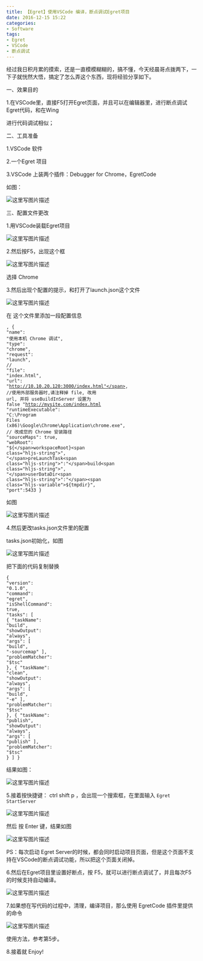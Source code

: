 ```yaml
---
title: 【Egret】使用VSCode 编译，断点调试Egret项目
date: 2016-12-15 15:22
categories:
- Software
tags:
- Egret
- VSCode
- 断点调试
---
```

<div class="markdown_views">


经过我日积月累的摸索，还是一直模模糊糊的，搞不懂，今天经晨哥点拨两下，一下子就恍然大悟，搞定了怎么弄这个东西，现将经验分享如下。

一、效果目的   

1.在VSCode里，直接F5打开Egret页面，并且可以在编辑器里，进行断点调试Egret代码，和在Wing
<!--more-->
进行代码调试相似；

二、工具准备   

1.VSCode 软件   

2.一个Egret 项目   

3.VSCode 上装两个插件：Debugger for Chrome，EgretCode   

如图：   

![这里写图片描述](http://img.blog.csdn.net/20161215145523577?watermark/2/text/aHR0cDovL2Jsb2cuY3Nkbi5uZXQvYXJ2aW4w/font/5a6L5L2T/fontsize/400/fill/I0JBQkFCMA==/dissolve/70/gravity/SouthEast)

三、配置文件更改   

1.用VSCode装载Egret项目   

![这里写图片描述](http://img.blog.csdn.net/20161215145826188?watermark/2/text/aHR0cDovL2Jsb2cuY3Nkbi5uZXQvYXJ2aW4w/font/5a6L5L2T/fontsize/400/fill/I0JBQkFCMA==/dissolve/70/gravity/SouthEast)

2.然后按F5，出现这个框   

![这里写图片描述](http://img.blog.csdn.net/20161215150314456?watermark/2/text/aHR0cDovL2Jsb2cuY3Nkbi5uZXQvYXJ2aW4w/font/5a6L5L2T/fontsize/400/fill/I0JBQkFCMA==/dissolve/70/gravity/SouthEast)   

选择 Chrome

3.然后出现个配置的提示，和打开了launch.json这个文件   

![这里写图片描述](http://img.blog.csdn.net/20161215150549847?watermark/2/text/aHR0cDovL2Jsb2cuY3Nkbi5uZXQvYXJ2aW4w/font/5a6L5L2T/fontsize/400/fill/I0JBQkFCMA==/dissolve/70/gravity/SouthEast)   

在 这个文件里添加一段配置信息

<code class=" hljs ruby">,
        {
            <span class="hljs-string">"name"</span><span class="hljs-symbol">:</span> <span class="hljs-string">"使用本机 Chrome 调试"</span>,
            <span class="hljs-string">"type"</span><span class="hljs-symbol">:</span> <span class="hljs-string">"chrome"</span>,
            <span class="hljs-string">"request"</span><span class="hljs-symbol">:</span> <span class="hljs-string">"launch"</span>,
            <span class="hljs-regexp">//</span> <span class="hljs-string">"file"</span><span class="hljs-symbol">:</span> <span class="hljs-string">"index.html"</span>,
            <span class="hljs-string">"url"</span><span class="hljs-symbol">:</span> <span class="hljs-string">"http://10.10.20.120:3000/index.html"</span>, <span class="hljs-regexp">//</span>使用外部服务器时,请注释掉 file, 改用 url, 并将 useBuildInServer 设置为 <span class="hljs-keyword">false</span> <span class="hljs-string">"http://mysite.com/index.html
            "</span>runtimeExecutable<span class="hljs-string">": "</span><span class="hljs-constant">C</span><span class="hljs-symbol">:</span>\\<span class="hljs-constant">Program</span> <span class="hljs-constant">Files</span> (x86)\\<span class="hljs-constant">Google</span>\\<span class="hljs-constant">Chrome</span>\\<span class="hljs-constant">Application</span>\\chrome.exe<span class="hljs-string">", // 改成您的 Chrome 安装路径
            "</span>sourceMaps<span class="hljs-string">": true,
            "</span>webRoot<span class="hljs-string">": "</span><span class="hljs-variable">${</span>workspaceRoot}<span class="hljs-string">",
            "</span>preLaunchTask<span class="hljs-string">":"</span>build<span class="hljs-string">",
            "</span>userDataDir<span class="hljs-string">":"</span><span class="hljs-variable">${</span>tmpdir}<span class="hljs-string">",
            "</span>port<span class="hljs-string">":5433
        }</span></code>

如图   

![这里写图片描述](http://img.blog.csdn.net/20161215150803894?watermark/2/text/aHR0cDovL2Jsb2cuY3Nkbi5uZXQvYXJ2aW4w/font/5a6L5L2T/fontsize/400/fill/I0JBQkFCMA==/dissolve/70/gravity/SouthEast)

4.然后更改tasks.json文件里的配置   

tasks.json初始化，如图   

![这里写图片描述](http://img.blog.csdn.net/20161215150944178?watermark/2/text/aHR0cDovL2Jsb2cuY3Nkbi5uZXQvYXJ2aW4w/font/5a6L5L2T/fontsize/400/fill/I0JBQkFCMA==/dissolve/70/gravity/SouthEast)   

把下面的代码复制替换

<code class=" hljs json">{
    "<span class="hljs-attribute">version</span>": <span class="hljs-value"><span class="hljs-string">"0.1.0"</span></span>,
    "<span class="hljs-attribute">command</span>": <span class="hljs-value"><span class="hljs-string">"egret"</span></span>,
    "<span class="hljs-attribute">isShellCommand</span>": <span class="hljs-value"><span class="hljs-literal">true</span></span>,
    "<span class="hljs-attribute">tasks</span>": <span class="hljs-value">[
        {
            "<span class="hljs-attribute">taskName</span>": <span class="hljs-value"><span class="hljs-string">"build"</span></span>,
            "<span class="hljs-attribute">showOutput</span>": <span class="hljs-value"><span class="hljs-string">"always"</span></span>,
            "<span class="hljs-attribute">args</span>": <span class="hljs-value">[
                <span class="hljs-string">"build"</span>,
                <span class="hljs-string">"-sourcemap"</span>
            ]</span>,
            "<span class="hljs-attribute">problemMatcher</span>": <span class="hljs-value"><span class="hljs-string">"$tsc"</span>
        </span>},
        {
            "<span class="hljs-attribute">taskName</span>": <span class="hljs-value"><span class="hljs-string">"clean"</span></span>,
            "<span class="hljs-attribute">showOutput</span>": <span class="hljs-value"><span class="hljs-string">"always"</span></span>,
            "<span class="hljs-attribute">args</span>": <span class="hljs-value">[
                <span class="hljs-string">"build"</span>,
                <span class="hljs-string">"-e"</span>
            ]</span>,
            "<span class="hljs-attribute">problemMatcher</span>": <span class="hljs-value"><span class="hljs-string">"$tsc"</span>
        </span>},
        {
            "<span class="hljs-attribute">taskName</span>": <span class="hljs-value"><span class="hljs-string">"publish"</span></span>,
            "<span class="hljs-attribute">showOutput</span>": <span class="hljs-value"><span class="hljs-string">"always"</span></span>,
            "<span class="hljs-attribute">args</span>": <span class="hljs-value">[
                <span class="hljs-string">"publish"</span>
            ]</span>,
            "<span class="hljs-attribute">problemMatcher</span>": <span class="hljs-value"><span class="hljs-string">"$tsc"</span>
        </span>}
    ]
</span>}</code>

结果如图：   

![这里写图片描述](http://img.blog.csdn.net/20161215151044226?watermark/2/text/aHR0cDovL2Jsb2cuY3Nkbi5uZXQvYXJ2aW4w/font/5a6L5L2T/fontsize/400/fill/I0JBQkFCMA==/dissolve/70/gravity/SouthEast)

5.接着按快捷键： ctrl shift p ，会出现一个搜索框，在里面输入 `Egret StartServer`   

![这里写图片描述](http://img.blog.csdn.net/20161215151413089?watermark/2/text/aHR0cDovL2Jsb2cuY3Nkbi5uZXQvYXJ2aW4w/font/5a6L5L2T/fontsize/400/fill/I0JBQkFCMA==/dissolve/70/gravity/SouthEast)   

然后 按 Enter 键，结果如图   

![这里写图片描述](http://img.blog.csdn.net/20161215151606561?watermark/2/text/aHR0cDovL2Jsb2cuY3Nkbi5uZXQvYXJ2aW4w/font/5a6L5L2T/fontsize/400/fill/I0JBQkFCMA==/dissolve/70/gravity/SouthEast)   

PS：每次启动 Egret Server的时候，都会同时启动项目页面，但是这个页面不支持在VSCode的断点调试功能，所以把这个页面关闭掉。

6.然后在Egret项目里设置好断点，按 F5，就可以进行断点调试了，并且每次F5的时候支持自动编译。   

![这里写图片描述](http://img.blog.csdn.net/20161215151931050?watermark/2/text/aHR0cDovL2Jsb2cuY3Nkbi5uZXQvYXJ2aW4w/font/5a6L5L2T/fontsize/400/fill/I0JBQkFCMA==/dissolve/70/gravity/SouthEast)

7.如果想在写代码的过程中，清理，编译项目，那么使用 EgretCode 插件里提供的命令   

![这里写图片描述](http://img.blog.csdn.net/20161215152126699?watermark/2/text/aHR0cDovL2Jsb2cuY3Nkbi5uZXQvYXJ2aW4w/font/5a6L5L2T/fontsize/400/fill/I0JBQkFCMA==/dissolve/70/gravity/SouthEast)   

使用方法，参考第5步。

8.接着就 Enjoy!

</div>